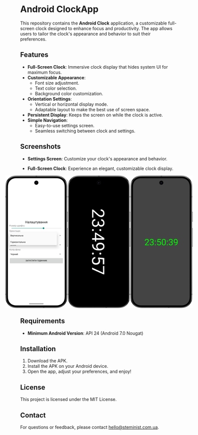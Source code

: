 # Android ClockApp

This repository contains the **Android Clock** application, a customizable full-screen clock designed to enhance focus and productivity. The app allows users to tailor the clock's appearance and behavior to suit their preferences.

## Features

- **Full-Screen Clock**: Immersive clock display that hides system UI for maximum focus.
- **Customizable Appearance**:
  - Font size adjustment.
  - Text color selection.
  - Background color customization.
- **Orientation Settings**:
  - Vertical or horizontal display mode.
  - Adaptable layout to make the best use of screen space.
- **Persistent Display**: Keeps the screen on while the clock is active.
- **Simple Navigation**:
  - Easy-to-use settings screen.
  - Seamless switching between clock and settings.

## Screenshots

- **Settings Screen**:
  Customize your clock's appearance and behavior.

- **Full-Screen Clock**:
  Experience an elegant, customizable clock display.

<div style="display: flex; justify-content: center;">
  <img src="./screenshots/1.png" alt="Settings" width="200"/>
  <img src="./screenshots/2.png" alt="Settings" width="200"/>
  <img src="./screenshots/3.png" alt="Settings" width="200"/>
</div>



## Requirements

- **Minimum Android Version**: API 24 (Android 7.0 Nougat)

## Installation

1. Download the APK.
2. Install the APK on your Android device.
3. Open the app, adjust your preferences, and enjoy!


## License

This project is licensed under the MIT License. 

## Contact

For questions or feedback, please contact [hello@steminist.com.ua](mailto:hello@steminist.com.ua).

